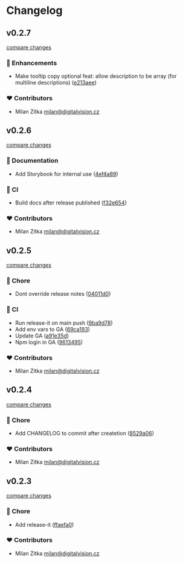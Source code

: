 # Changelog


## v0.2.7

[compare changes](https://github.com/digitalvisioncz/web-components/compare/v0.2.6...v0.2.7)

### 🚀 Enhancements

- Make tooltip copy optional feat: allow description to be array (for multiline descriptions) ([e213aee](https://github.com/digitalvisioncz/web-components/commit/e213aee))

### ❤️ Contributors

- Milan Zítka <milan@digitalvision.cz>

## v0.2.6

[compare changes](https://github.com/digitalvisioncz/web-components/compare/v0.2.5...v0.2.6)

### 📖 Documentation

- Add Storybook for internal use ([4ef4a89](https://github.com/digitalvisioncz/web-components/commit/4ef4a89))

### 🤖 CI

- Build docs after release published ([f32e654](https://github.com/digitalvisioncz/web-components/commit/f32e654))

### ❤️ Contributors

- Milan Zítka <milan@digitalvision.cz>

## v0.2.5

[compare changes](https://github.com/digitalvisioncz/web-components/compare/v0.2.4...v0.2.5)

### 🏡 Chore

- Dont override release notes ([04011d0](https://github.com/digitalvisioncz/web-components/commit/04011d0))

### 🤖 CI

- Run release-it on main push ([9ba9d78](https://github.com/digitalvisioncz/web-components/commit/9ba9d78))
- Add env vars to GA ([69ca193](https://github.com/digitalvisioncz/web-components/commit/69ca193))
- Update GA ([a91e35d](https://github.com/digitalvisioncz/web-components/commit/a91e35d))
- Npm login in GA ([9613495](https://github.com/digitalvisioncz/web-components/commit/9613495))

### ❤️ Contributors

- Milan Zítka <milan@digitalvision.cz>

## v0.2.4

[compare changes](https://github.com/digitalvisioncz/web-components/compare/v0.2.3...v0.2.4)

### 🏡 Chore

- Add CHANGELOG to commit after createtion ([8529a06](https://github.com/digitalvisioncz/web-components/commit/8529a06))

### ❤️ Contributors

- Milan Zítka <milan@digitalvision.cz>

## v0.2.3

[compare changes](https://github.com/digitalvisioncz/web-components/compare/v0.2.2...v0.2.3)

### 🏡 Chore

- Add release-it ([ffaefa0](https://github.com/digitalvisioncz/web-components/commit/ffaefa0))

### ❤️ Contributors

- Milan Zítka <milan@digitalvision.cz>

